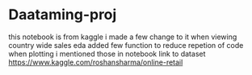 # Daataming-proj
this notebook is from kaggle i made a few change to it when viewing country wide sales eda 
added few function to reduce repetion of code when plotting 
i mentioned those in notebook 
link to dataset
https://www.kaggle.com/roshansharma/online-retail
